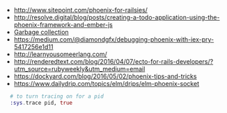 * http://www.sitepoint.com/phoenix-for-railsies/
* http://resolve.digital/blog/posts/creating-a-todo-application-using-the-phoenix-framework-and-ember-js
* [Garbage collection](https://hamidreza-s.github.io/erlang%20garbage%20collection%20memory%20layout%20soft%20realtime/2015/08/24/erlang-garbage-collection-details-and-why-it-matters.html)
* https://medium.com/@diamondgfx/debugging-phoenix-with-iex-pry-5417256e1d11
* http://learnyousomeerlang.com/
* http://renderedtext.com/blog/2016/04/07/ecto-for-rails-developers/?utm_source=rubyweekly&utm_medium=email
* https://dockyard.com/blog/2016/05/02/phoenix-tips-and-tricks
* https://www.dailydrip.com/topics/elm/drips/elm-phoenix-socket

```elixir
  # to turn tracing on for a pid
  :sys.trace pid, true
```
